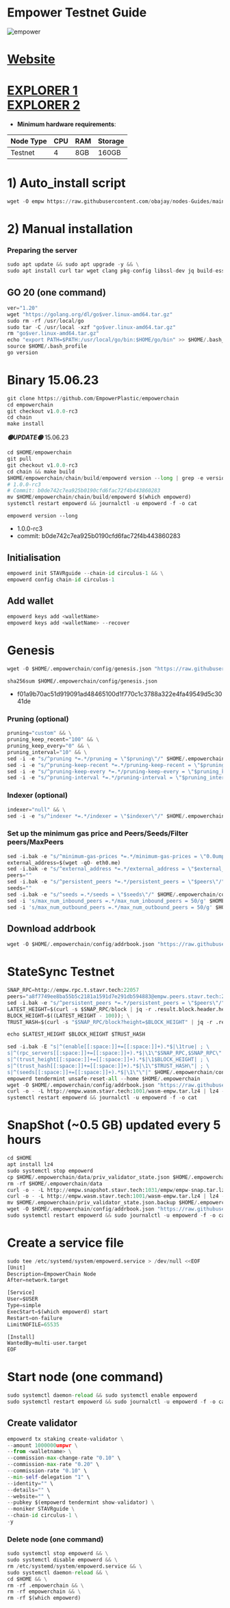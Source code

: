 # Empower Testnet Guide

![empower](https://user-images.githubusercontent.com/44331529/193969092-38e7ec7f-bca0-4bd9-a31d-5ba52b71ec81.png)

[Website](https://www.empowerchain.io/)
=
[EXPLORER 1](http://explorer.stavr.tech/empower/staking) \
[EXPLORER 2](https://testnet.ping.pub/empower)
=
- **Minimum hardware requirements**:

| Node Type |CPU | RAM  | Storage  | 
|-----------|----|------|----------|
| Testnet   |   4| 8GB  | 160GB    |

# 1) Auto_install script
```python
wget -O empw https://raw.githubusercontent.com/obajay/nodes-Guides/main/Projects/Empower/empw && chmod +x empw && ./empw
```
# 2) Manual installation

### Preparing the server
```python
sudo apt update && sudo apt upgrade -y && \
sudo apt install curl tar wget clang pkg-config libssl-dev jq build-essential bsdmainutils git make ncdu gcc git jq chrony liblz4-tool -y
```

## GO 20 (one command)
```python
ver="1.20"
wget "https://golang.org/dl/go$ver.linux-amd64.tar.gz"
sudo rm -rf /usr/local/go
sudo tar -C /usr/local -xzf "go$ver.linux-amd64.tar.gz"
rm "go$ver.linux-amd64.tar.gz"
echo "export PATH=$PATH:/usr/local/go/bin:$HOME/go/bin" >> $HOME/.bash_profile
source $HOME/.bash_profile
go version
```


# Binary   15.06.23
```python
git clone https://github.com/EmpowerPlastic/empowerchain
cd empowerchain
git checkout v1.0.0-rc3
cd chain
make install

```
*******🟢UPDATE🟢******* 15.06.23
```python
cd $HOME/empowerchain
git pull
git checkout v1.0.0-rc3
cd chain && make build
$HOME/empowerchain/chain/build/empowerd version --long | grep -e version -e commit
# 1.0.0-rc3
# Commit: b0de742c7ea925b0190cfd6fac72f4b443860283
mv $HOME/empowerchain/chain/build/empowerd $(which empowerd)
systemctl restart empowerd && journalctl -u empowerd -f -o cat

```

`empowerd version --long`
+ 1.0.0-rc3
+ commit: b0de742c7ea925b0190cfd6fac72f4b443860283


## Initialisation
```python
empowerd init STAVRguide --chain-id circulus-1 && \
empowerd config chain-id circulus-1

```
## Add wallet
```python
empowerd keys add <walletName>
empowerd keys add <walletName> --recover
```
# Genesis
```python
wget -O $HOME/.empowerchain/config/genesis.json "https://raw.githubusercontent.com/obajay/nodes-Guides/main/Projects/Empower/genesis.json"
```

`sha256sum $HOME/.empowerchain/config/genesis.json`
- f01a9b70ac51d919091ad48465100d1f770c1c3788a322e4fa49549d5c3041de

### Pruning (optional)
```python
pruning="custom" && \
pruning_keep_recent="100" && \
pruning_keep_every="0" && \
pruning_interval="10" && \
sed -i -e "s/^pruning *=.*/pruning = \"$pruning\"/" $HOME/.empowerchain/config/app.toml && \
sed -i -e "s/^pruning-keep-recent *=.*/pruning-keep-recent = \"$pruning_keep_recent\"/" $HOME/.empowerchain/config/app.toml && \
sed -i -e "s/^pruning-keep-every *=.*/pruning-keep-every = \"$pruning_keep_every\"/" $HOME/.empowerchain/config/app.toml && \
sed -i -e "s/^pruning-interval *=.*/pruning-interval = \"$pruning_interval\"/" $HOME/.empowerchain/config/app.toml
```

### Indexer (optional)
```python
indexer="null" && \
sed -i -e "s/^indexer *=.*/indexer = \"$indexer\"/" $HOME/.empowerchain/config/config.toml
```
### Set up the minimum gas price and Peers/Seeds/Filter peers/MaxPeers
```python
sed -i.bak -e "s/^minimum-gas-prices *=.*/minimum-gas-prices = \"0.0umpwr\"/" $HOME/.empowerchain/config/app.toml
external_address=$(wget -qO- eth0.me) 
sed -i.bak -e "s/^external_address *=.*/external_address = \"$external_address:26656\"/" $HOME/.empowerchain/config/config.toml
peers=""
sed -i.bak -e "s/^persistent_peers *=.*/persistent_peers = \"$peers\"/" $HOME/.empowerchain/config/config.toml
seeds=""
sed -i.bak -e "s/^seeds =.*/seeds = \"$seeds\"/" $HOME/.empowerchain/config/config.toml
sed -i 's/max_num_inbound_peers =.*/max_num_inbound_peers = 50/g' $HOME/.empowerchain/config/config.toml
sed -i 's/max_num_outbound_peers =.*/max_num_outbound_peers = 50/g' $HOME/.empowerchain/config/config.toml
```

## Download addrbook
```python
wget -O $HOME/.empowerchain/config/addrbook.json "https://raw.githubusercontent.com/obajay/nodes-Guides/main/Projects/Empower/addrbook.json"
```
# StateSync Testnet
```python
SNAP_RPC=http://empw.rpc.t.stavr.tech:22057
peers="a8f7749ee8ba55b5c2181a1591d7e291db594883@empw.peers.stavr.tech:22056"
sed -i.bak -e "s/^persistent_peers *=.*/persistent_peers = \"$peers\"/" $HOME/.empowerchain/config/config.toml
LATEST_HEIGHT=$(curl -s $SNAP_RPC/block | jq -r .result.block.header.height); \
BLOCK_HEIGHT=$((LATEST_HEIGHT - 100)); \
TRUST_HASH=$(curl -s "$SNAP_RPC/block?height=$BLOCK_HEIGHT" | jq -r .result.block_id.hash)

echo $LATEST_HEIGHT $BLOCK_HEIGHT $TRUST_HASH

sed -i.bak -E "s|^(enable[[:space:]]+=[[:space:]]+).*$|\1true| ; \
s|^(rpc_servers[[:space:]]+=[[:space:]]+).*$|\1\"$SNAP_RPC,$SNAP_RPC\"| ; \
s|^(trust_height[[:space:]]+=[[:space:]]+).*$|\1$BLOCK_HEIGHT| ; \
s|^(trust_hash[[:space:]]+=[[:space:]]+).*$|\1\"$TRUST_HASH\"| ; \
s|^(seeds[[:space:]]+=[[:space:]]+).*$|\1\"\"|" $HOME/.empowerchain/config/config.toml
empowerd tendermint unsafe-reset-all --home $HOME/.empowerchain
wget -O $HOME/.empowerchain/config/addrbook.json "https://raw.githubusercontent.com/obajay/nodes-Guides/main/Projects/Empower/addrbook.json"
curl -o - -L http://empw.wasm.stavr.tech:1001/wasm-empw.tar.lz4 | lz4 -c -d - | tar -x -C $HOME/.empowerchain --strip-components 2
systemctl restart empowerd && journalctl -u empowerd -f -o cat
```
# SnapShot (~0.5 GB) updated every 5 hours
```python
cd $HOME
apt install lz4
sudo systemctl stop empowerd
cp $HOME/.empowerchain/data/priv_validator_state.json $HOME/.empowerchain/priv_validator_state.json.backup
rm -rf $HOME/.empowerchain/data
curl -o - -L http://empw.snapshot.stavr.tech:1031/empw/empw-snap.tar.lz4 | lz4 -c -d - | tar -x -C $HOME/.empowerchain --strip-components 2
curl -o - -L http://empw.wasm.stavr.tech:1001/wasm-empw.tar.lz4 | lz4 -c -d - | tar -x -C $HOME/.empowerchain --strip-components 2
mv $HOME/.empowerchain/priv_validator_state.json.backup $HOME/.empowerchain/data/priv_validator_state.json
wget -O $HOME/.empowerchain/config/addrbook.json "https://raw.githubusercontent.com/obajay/nodes-Guides/main/Projects/Empower/addrbook.json"
sudo systemctl restart empowerd && sudo journalctl -u empowerd -f -o cat
```

# Create a service file
```python
sudo tee /etc/systemd/system/empowerd.service > /dev/null <<EOF
[Unit]
Description=EmpowerChain Node
After=network.target

[Service]
User=$USER
Type=simple
ExecStart=$(which empowerd) start
Restart=on-failure
LimitNOFILE=65535

[Install]
WantedBy=multi-user.target
EOF
```

# Start node (one command)
```python
sudo systemctl daemon-reload && sudo systemctl enable empowerd
sudo systemctl restart empowerd && sudo journalctl -u empowerd -f -o cat
```

## Create validator
```python
empowerd tx staking create-validator \
--amount 1000000umpwr \
--from <walletname> \
--commission-max-change-rate "0.10" \
--commission-max-rate "0.20" \
--commission-rate "0.10" \
--min-self-delegation "1" \
--identity="" \
--details="" \
--website="" \
--pubkey $(empowerd tendermint show-validator) \
--moniker STAVRguide \
--chain-id circulus-1 \
-y
```

### Delete node (one command)
```python
sudo systemctl stop empowerd && \
sudo systemctl disable empowerd && \
rm /etc/systemd/system/empowerd.service && \
sudo systemctl daemon-reload && \
cd $HOME && \
rm -rf .empowerchain && \
rm -rf empowerchain && \
rm -rf $(which empowerd)
```
